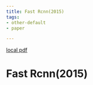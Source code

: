```yaml
---
title: Fast Rcnn(2015)
tags:
- other-default
- paper

---
```


[local pdf](../../../pdfs/2015-fast-rcnn.pdf)

# Fast Rcnn(2015)

